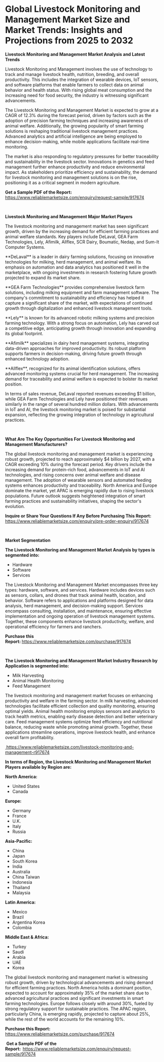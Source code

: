 <p><h1>Global Livestock Monitoring and Management Market Size and Market Trends: Insights and Projections from 2025 to 2032</h1></p><p><strong>Livestock Monitoring and Management Market Analysis and Latest Trends</strong></p>
<p><p>Livestock Monitoring and Management involves the use of technology to track and manage livestock health, nutrition, breeding, and overall productivity. This includes the integration of wearable devices, IoT sensors, and software platforms that enable farmers to collect data on animal behavior and health status. With rising global meat consumption and the increasing need for food security, the industry is witnessing significant advancements.</p><p>The Livestock Monitoring and Management Market is expected to grow at a CAGR of 12.3% during the forecast period, driven by factors such as the adoption of precision farming techniques and increasing awareness of animal welfare. Additionally, the growing popularity of smart farming solutions is reshaping traditional livestock management practices. Advanced analytics and artificial intelligence are being employed to enhance decision-making, while mobile applications facilitate real-time monitoring. </p><p>The market is also responding to regulatory pressures for better traceability and sustainability in the livestock sector. Innovations in genetics and feed management further enhance productivity and reduce environmental impact. As stakeholders prioritize efficiency and sustainability, the demand for livestock monitoring and management solutions is on the rise, positioning it as a critical segment in modern agriculture.</p></p>
<p><strong>Get a Sample PDF of the Report:&nbsp;</strong> <a href="https://www.reliablemarketsize.com/enquiry/request-sample/917674?utm_campaign=2130&utm_medium=2&utm_source=Github&utm_content=ia&utm_term=18042025&utm_id=livestock-monitoring-and-management">https://www.reliablemarketsize.com/enquiry/request-sample/917674</a></p>
<p>&nbsp;</p>
<p><strong>Livestock Monitoring and Management Major Market Players</strong></p>
<p><p>The livestock monitoring and management market has seen significant growth, driven by the increasing demand for efficient farming practices and animal welfare standards. Key players include DeLaval, GEA Farm Technologies, Lely, Afimilk, Allflex, SCR Dairy, Boumatic, Nedap, and Sum-It Computer Systems.</p><p>**DeLaval** is a leader in dairy farming solutions, focusing on innovative technologies for milking, herd management, and animal welfare. Its emphasis on automation and data analytics has positioned it well in the marketplace, with ongoing investments in research fostering future growth projected to expand its market share.</p><p>**GEA Farm Technologies** provides comprehensive livestock farm solutions, including milking equipment and farm management software. The company's commitment to sustainability and efficiency has helped it capture a significant share of the market, with expectations of continued growth through digitalization and enhanced livestock management tools.</p><p>**Lely** is known for its advanced robotic milking systems and precision farming technology. With a strong focus on automation, Lely has carved out a competitive edge, anticipating growth through innovation and expanding its global footprint.</p><p>**Afimilk** specializes in dairy herd management systems, integrating data-driven approaches for improved productivity. Its robust platform supports farmers in decision-making, driving future growth through enhanced technology adoption.</p><p>**Allflex**, recognized for its animal identification solutions, offers advanced monitoring systems crucial for herd management. The increasing demand for traceability and animal welfare is expected to bolster its market position.</p><p>In terms of sales revenue, DeLaval reported revenues exceeding $1 billion, while GEA Farm Technologies and Lely have positioned their revenues similarly in the range of several hundred million dollars. With advancements in IoT and AI, the livestock monitoring market is poised for substantial expansion, reflecting the growing integration of technology in agricultural practices.</p></p>
<p>&nbsp;</p>
<p><strong>What Are The Key Opportunities For Livestock Monitoring and Management Manufacturers?</strong></p>
<p><p>The global livestock monitoring and management market is experiencing robust growth, projected to reach approximately $4 billion by 2027, with a CAGR exceeding 10% during the forecast period. Key drivers include the increasing demand for protein-rich food, advancements in IoT and AI technologies, and rising concerns over animal welfare and disease management. The adoption of wearable sensors and automated feeding systems enhances productivity and traceability. North America and Europe dominate the market, yet APAC is emerging rapidly due to rising livestock populations. Future outlook suggests heightened integration of smart farming practices and sustainability initiatives, shaping the sector's evolution.</p></p>
<p><strong>Inquire or Share Your Questions If Any Before Purchasing This Report:</strong> <a href="https://www.reliablemarketsize.com/enquiry/pre-order-enquiry/917674?utm_campaign=2130&utm_medium=2&utm_source=Github&utm_content=ia&utm_term=18042025&utm_id=livestock-monitoring-and-management">https://www.reliablemarketsize.com/enquiry/pre-order-enquiry/917674</a></p>
<p>&nbsp;</p>
<p><strong>Market Segmentation</strong></p>
<p><strong>The Livestock Monitoring and Management Market Analysis by types is segmented into:</strong></p>
<p><ul><li>Hardware</li><li>Software</li><li>Services</li></ul></p>
<p><p>The Livestock Monitoring and Management Market encompasses three key types: hardware, software, and services. Hardware includes devices such as sensors, collars, and drones that track animal health, location, and behavior. Software refers to applications and platforms designed for data analysis, herd management, and decision-making support. Services encompass consulting, installation, and maintenance, ensuring effective implementation and ongoing operation of livestock management systems. Together, these components enhance livestock productivity, welfare, and operational efficiency for farmers and ranchers.</p></p>
<p><strong>Purchase this Report:&nbsp;</strong><a href="https://www.reliablemarketsize.com/purchase/917674?utm_campaign=2130&utm_medium=2&utm_source=Github&utm_content=ia&utm_term=18042025&utm_id=livestock-monitoring-and-management">https://www.reliablemarketsize.com/purchase/917674</a></p>
<p>&nbsp;</p>
<p><strong>The Livestock Monitoring and Management Market Industry Research by Application is segmented into:</strong></p>
<p><ul><li>Milk Harvesting</li><li>Animal Health Monitoring</li><li>Feed Management</li></ul></p>
<p><p>The livestock monitoring and management market focuses on enhancing productivity and welfare in the farming sector. In milk harvesting, advanced technologies facilitate efficient collection and quality monitoring, ensuring optimal yields. Animal health monitoring employs sensors and analytics to track health metrics, enabling early disease detection and better veterinary care. Feed management systems optimize feed efficiency and nutritional balance, reducing waste while promoting animal growth. Together, these applications streamline operations, improve livestock health, and enhance overall farm profitability.</p></p>
<p><a href="https://www.reliablemarketsize.com/livestock-monitoring-and-management-r917674?utm_campaign=2130&utm_medium=2&utm_source=Github&utm_content=ia&utm_term=18042025&utm_id=livestock-monitoring-and-management">&nbsp;https://www.reliablemarketsize.com/livestock-monitoring-and-management-r917674</a></p>
<p><strong>In terms of Region, the Livestock Monitoring and Management Market Players available by Region are:</strong></p>
<p>
    <p> <strong> North America: </strong>
        <ul>
            <li>United States</li>
            <li>Canada</li>
        </ul>
        </p> 
    <p> <strong> Europe: </strong>
        <ul>
            <li>Germany</li>
            <li>France</li>
            <li>U.K.</li>
            <li>Italy</li>
            <li>Russia</li>
        </ul>
        </p> 
    <p> <strong> Asia-Pacific: </strong>
        <ul>
            <li>China</li>
            <li>Japan</li>
            <li>South Korea</li>
            <li>India</li>
            <li>Australia</li>
            <li>China Taiwan</li>
            <li>Indonesia</li>
            <li>Thailand</li>
            <li>Malaysia</li>
        </ul>
        </p> 
    <p> <strong> Latin America: </strong>
        <ul>
            <li>Mexico</li>
            <li>Brazil</li>
            <li>Argentina Korea</li>
            <li>Colombia</li>
        </ul>
        </p> 
    <p> <strong> Middle East & Africa: </strong>
        <ul>
            <li>Turkey</li>
            <li>Saudi</li>
            <li>Arabia</li>
            <li>UAE</li>
            <li>Korea</li>
        </ul>
    </p>
    </p>
<p><p>The global livestock monitoring and management market is witnessing robust growth, driven by technological advancements and rising demand for efficient farming practices. North America holds a dominant position, expected to account for approximately 35% of the market share due to advanced agricultural practices and significant investments in smart farming technologies. Europe follows closely with around 30%, fueled by strong regulatory support for sustainable practices. The APAC region, particularly China, is emerging rapidly, projected to capture about 25%, while the rest of the world accounts for the remaining 10%.</p></p>
<p><strong>Purchase this Report: </strong><a href="https://www.reliablemarketsize.com/purchase/917674?utm_campaign=2130&utm_medium=2&utm_source=Github&utm_content=ia&utm_term=18042025&utm_id=livestock-monitoring-and-management">https://www.reliablemarketsize.com/purchase/917674</a></p>
<p>&nbsp;<strong>Get a Sample PDF of the Report:&nbsp;&nbsp;</strong><a href="https://www.reliablemarketsize.com/enquiry/request-sample/917674?utm_campaign=2130&utm_medium=2&utm_source=Github&utm_content=ia&utm_term=18042025&utm_id=livestock-monitoring-and-management">https://www.reliablemarketsize.com/enquiry/request-sample/917674</a></p>
<p><strong></strong></p>
<p><p></p><p></p><p></p></p>